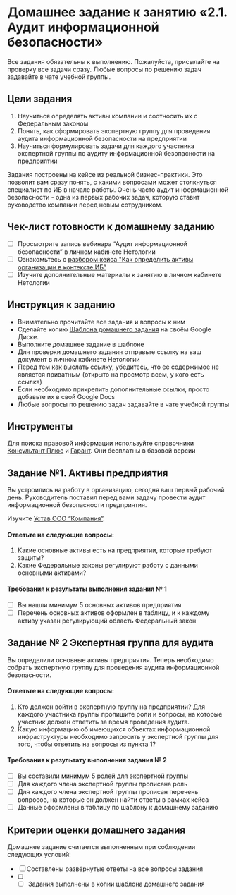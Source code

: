 # Домашнее задание к занятию «2.1. Аудит информационной безопасности»

Все задания обязательны к выполнению. Пожалуйста, присылайте на проверку все задачи сразу. Любые вопросы по решению задач задавайте в чате учебной группы.

## Цели задания
1. Научиться определять активы компании и соотносить их с Федеральным законом
2. Понять, как сформировать экспертную группу для проведения аудита информационной безопасности на предприятии
3. Научиться формулировать задачи для каждого участника экспертной группы по аудиту информационной безопасности на предприятии

Задания построены на кейсе из реальной бизнес-практики. Это позволит вам сразу понять, с какими вопросами может столкнуться специалист по ИБ в начале работы. Очень часто аудит информационной безопасности - одна из первых рабочих задач, которую ставит руководство компании перед новым сотрудником. 

## Чек-лист готовности к домашнему заданию
- [ ] Просмотрите запись вебинара “Аудит информационной безопасности” в личном кабинете Нетологии
- [ ] Ознакомьтесь с [разбором кейса "Как определить активы организации в контексте ИБ”](https://github.com/netology-code/ibb-homeworks/blob/IBB-33/casestudy_company%20assets.md)
- [ ] Изучите дополнительные материалы к занятию в личном кабинете Нетологии 

## Инструкция к заданию
* Внимательно прочитайте все задания и вопросы к ним
* Сделайте копию [Шаблона домашнего задания](https://docs.google.com/document/d/1k-n1TLBAZKTko6COQz2og2eQUWmzdugjtzuHNqPZdcY/edit?usp=sharing) на своём Google Диске.
* Выполните домашнее задание в шаблоне
* Для проверки домашнего задания отправьте ссылку на ваш документ в личном кабинете Нетологии
* Перед тем как выслать ссылку, убедитесь, что ее содержимое не является приватным (открыто на просмотр всем, у кого есть ссылка)
* Если необходимо прикрепить дополнительные ссылки, просто добавьте их в свой Google Docs
* Любые вопросы по решению задач задавайте в чате учебной группы

## Инструменты
Для поиска правовой информации используйте справочники [Консультант Плюс](https://www.consultant.ru/) и [Гарант](https://www.garant.ru/). Они бесплатны в базовой версии

## Задание №1. Активы предприятия
Вы устроились на работу в организацию, сегодня ваш первый рабочий день. Руководитель поставил перед вами задачу провести аудит информационной безопасности предприятия. 

Изучите [Устав ООО “Компания”](https://static.beeline.ru/upload/contents/297/PJSC_VimpelCom_Charter_14.10.2021.pdf). 

#### Ответьте на следующие вопросы:
1. Какие основные активы есть на предприятии, которые требуют защиты?
2. Какие Федеральные законы регулируют работу с данными основными активами?

#### Требования к результаты выполнения задания № 1
- [ ] Вы нашли минимум 5 основных активов предприятия 
- [ ] Перечень основных активов оформлен в таблицу, и к каждому активу указан регулирующий область Федеральный закон

## Задание № 2 Экспертная группа для аудита
Вы определили основные активы предприятия. Теперь необходимо собрать экспертную группу для проведения аудита информационной безопасности. 

#### Ответьте на следующие вопросы:
1. Кто должен войти в экспертную группу на предприятии? Для каждого участника группы пропишите роли и вопросы, на которые участник должен ответить за время проведения аудита.
2. Какую информацию об имеющихся объектах информационной инфраструктуры необходимо запросить у экспертной группы для того, чтобы ответить на вопросы из пункта 1?

#### Требования к результату выполнения задания № 2
- [ ] Вы составили минимум 5 ролей для экспертной группы
- [ ] Для каждого члена экспертной группы прописана роль 
- [ ] Для каждого члена экспертной группы прописан перечень вопросов, на которые он должен найти ответы в рамках кейса
- [ ] Данные оформлены в таблицу по шаблону к домашнему заданию

## Критерии оценки домашнего задания

Домашнее задание считается выполненным при соблюдении следующих условий:
- [ ] Составлены развёрнутые ответы на все вопросы задания
- [ ] - [ ] Задания выполнены в копии шаблона домашнего задания 
